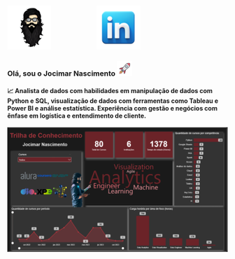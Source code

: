 
[<img src="https://github.com/njocimar28/enem_2022/blob/1eb9c9a9c1e8e811d8aa3158bec1b38fb3f077dc/imagem/_13ba3fdf-30c0-4626-a304-af20eb6f0b90-removebg-preview.png" width="100"><img width="100">](https://www.linkedin.com/in/jocimar-nascimento-501457253/)
[<img src="https://github.com/njocimar28/enem_2022/blob/1eb9c9a9c1e8e811d8aa3158bec1b38fb3f077dc/imagem/icons8-linkedin-94.png" width="100">](https://www.linkedin.com/in/jocimar-nascimento-501457253/)
### Olá, sou o Jocimar Nascimento <img src="https://github.com/njocimar28/enem_2022/blob/1eb9c9a9c1e8e811d8aa3158bec1b38fb3f077dc/imagem/icons8-rocket-100.png" width="35">


#### 📈 Analista de dados com habilidades em manipulação de dados com Python e SQL, visualização de dados com ferramentas como Tableau e Power BI e análise estatística. Experiência com gestão e negócios com ênfase em logística e entendimento de cliente.




[![Descrição da Imagem](https://raw.githubusercontent.com/njocimar28/njocimar28/b4f625c48f36c14481bb3147edfbf93c000c31b8/Cursos.png)](https://app.powerbi.com/view?r=eyJrIjoiOWQzMWM3OTktNmQ4Ny00ZGQ1LWE5MWMtYTg1N2Q2OTA4Y2Q0IiwidCI6IjA3ZTQzMGE0LTk3ZmEtNDQ3Yy1hZmI4LWY3MWYxOTQzNWE3ZCJ9)




